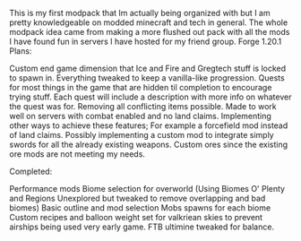 This is my first modpack that Im actually being organized with but I am pretty knowledgeable on modded minecraft and tech in general. The whole modpack idea came from making a more flushed out pack with all the mods I have found fun in servers I have hosted for my friend group. Forge 1.20.1 Plans:

Custom end game dimension that Ice and Fire and Gregtech stuff is locked to spawn in.
Everything tweaked to keep a vanilla-like progression.
Quests for most things in the game that are hidden til completion to encourage trying stuff. Each quest will include a description with more info on whatever the quest was for.
Removing all conflicting items possible.
Made to work well on servers with combat enabled and no land claims. Implementing other ways to achieve these features; For example a forcefield mod instead of land claims.
Possibly implementing a custom mod to integrate simply swords for all the already existing weapons.
Custom ores since the existing ore mods are not meeting my needs.

Completed:

Performance mods
Biome selection for overworld (Using Biomes O' Plenty and Regions Unexplored but tweaked to remove overlapping and bad biomes)
Basic outline and mod selection
Mobs spawns for each biome
Custom recipes and balloon weight set for valkriean skies to prevent airships being used very early game.
FTB ultimine tweaked for balance.
